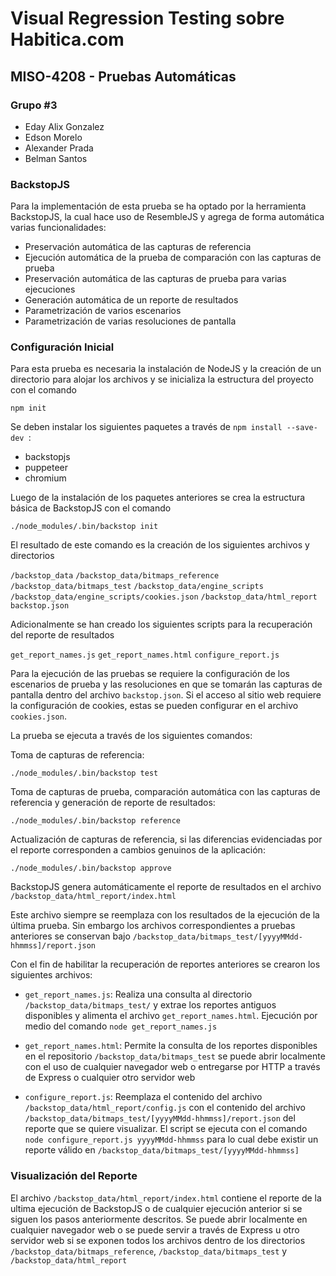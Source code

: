 # Visual Regression Testing sobre Habitica.com
## MISO-4208 - Pruebas Automáticas
### Grupo #3
* Eday Alix Gonzalez
* Edson Morelo
* Alexander Prada
* Belman Santos

### BackstopJS

Para la implementación de esta prueba se ha optado por la herramienta BackstopJS, la cual hace uso de ResembleJS y agrega de forma automática varias funcionalidades:

* Preservación automática de las capturas de referencia
* Ejecución automática de la prueba de comparación con las capturas de prueba
* Preservación automática de las capturas de prueba para varias ejecuciones
* Generación automática de un reporte de resultados
* Parametrización de varios escenarios
* Parametrización de varias resoluciones de pantalla

### Configuración Inicial
Para esta prueba es necesaria la instalación de NodeJS y la creación de un directorio para alojar los archivos y se inicializa la estructura del proyecto con el comando

`npm init`

Se deben instalar los siguientes paquetes a través de `npm install --save-dev `:
* backstopjs
* puppeteer
* chromium

Luego de la instalación de los paquetes anteriores se crea la estructura básica de BackstopJS con el comando

`./node_modules/.bin/backstop init`

El resultado de este comando es la creación de los siguientes archivos y directorios

`/backstop_data`
`/backstop_data/bitmaps_reference`
`/backstop_data/bitmaps_test`
`/backstop_data/engine_scripts`
`/backstop_data/engine_scripts/cookies.json`
`/backstop_data/html_report`
`backstop.json`

Adicionalmente se han creado los siguientes scripts para la recuperación del reporte de resultados

`get_report_names.js`
`get_report_names.html`
`configure_report.js`

Para la ejecución de las pruebas se requiere la configuración de los escenarios de prueba y las resoluciones en que se tomarán las capturas de pantalla dentro del archivo `backstop.json`. Si el acceso al sitio web requiere la configuración de cookies, estas se pueden configurar en el archivo `cookies.json`.

La prueba se ejecuta a través de los siguientes comandos:

Toma de capturas de referencia:

`./node_modules/.bin/backstop test`

Toma de capturas de prueba, comparación automática con las capturas de referencia y generación de reporte de resultados:

`./node_modules/.bin/backstop reference`

Actualización de capturas de referencia, si las diferencias evidenciadas por el reporte corresponden a cambios genuinos de la aplicación:

`./node_modules/.bin/backstop approve`

BackstopJS genera automáticamente el reporte de resultados en el archivo `/backstop_data/html_report/index.html`

Este archivo siempre se reemplaza con los resultados de la ejecución de la última prueba. Sin embargo los archivos correspondientes a pruebas anteriores se conservan bajo `/backstop_data/bitmaps_test/[yyyyMMdd-hhmmss]/report.json`

Con el fin de habilitar la recuperación de reportes anteriores se crearon los siguientes archivos:

* `get_report_names.js`: Realiza una consulta al directorio `/backstop_data/bitmaps_test/` y extrae los reportes antiguos disponibles y alimenta el archivo `get_report_names.html`. Ejecución por medio del comando `node get_report_names.js`

* `get_report_names.html`: Permite la consulta de los reportes disponibles en el repositorio `/backstop_data/bitmaps_test` se puede abrir localmente con el uso de cualquier navegador web o entregarse por HTTP a través de Express o cualquier otro servidor web

* `configure_report.js`: Reemplaza el contenido del archivo `/backstop_data/html_report/config.js` con el contenido del archivo `/backstop_data/bitmaps_test/[yyyyMMdd-hhmmss]/report.json` del reporte que se quiere visualizar. El script se ejecuta con el comando `node configure_report.js yyyyMMdd-hhmmss` para lo cual debe existir un reporte válido en `/backstop_data/bitmaps_test/[yyyyMMdd-hhmmss]`

### Visualización del Reporte

El archivo `/backstop_data/html_report/index.html` contiene el reporte de la ultima ejecución de BackstopJS o de cualquier ejecución anterior si se siguen los pasos anteriormente descritos. Se puede abrir localmente en cualquier navegador web o se puede servir a través de Express u otro servidor web si se exponen todos los archivos dentro de los directorios `/backstop_data/bitmaps_reference`, `/backstop_data/bitmaps_test` y `/backstop_data/html_report`
